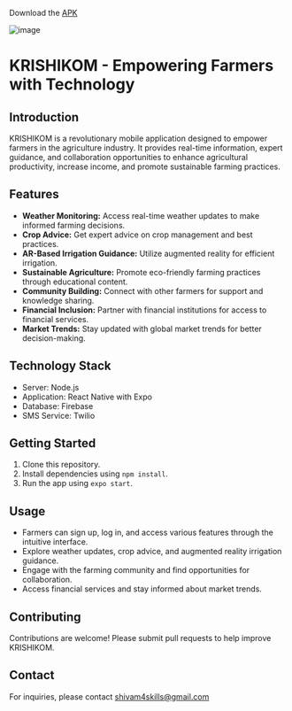 Download the [APK](https://expo.dev//accounts/shivamshi/projects/firebaseauth/builds/7025693d-c067-41f8-9ab4-553f4185d88e)

![image](https://github.com/shivamshi/KrishiKom/assets/67598248/dcf663f7-8a47-4cab-a0db-fbadf6b90d8c)

# KRISHIKOM - Empowering Farmers with Technology

## Introduction

KRISHIKOM is a revolutionary mobile application designed to empower farmers in the agriculture industry. It provides real-time information, expert guidance, and collaboration opportunities to enhance agricultural productivity, increase income, and promote sustainable farming practices.

## Features

- **Weather Monitoring:** Access real-time weather updates to make informed farming decisions.
- **Crop Advice:** Get expert advice on crop management and best practices.
- **AR-Based Irrigation Guidance:** Utilize augmented reality for efficient irrigation.
- **Sustainable Agriculture:** Promote eco-friendly farming practices through educational content.
- **Community Building:** Connect with other farmers for support and knowledge sharing.
- **Financial Inclusion:** Partner with financial institutions for access to financial services.
- **Market Trends:** Stay updated with global market trends for better decision-making.

## Technology Stack

- Server: Node.js
- Application: React Native with Expo
- Database: Firebase
- SMS Service: Twilio

## Getting Started

1. Clone this repository.
2. Install dependencies using `npm install`.
3. Run the app using `expo start`.

## Usage

- Farmers can sign up, log in, and access various features through the intuitive interface.
- Explore weather updates, crop advice, and augmented reality irrigation guidance.
- Engage with the farming community and find opportunities for collaboration.
- Access financial services and stay informed about market trends.

## Contributing

Contributions are welcome! Please submit pull requests to help improve KRISHIKOM.

## Contact

For inquiries, please contact shivam4skills@gmail.com
